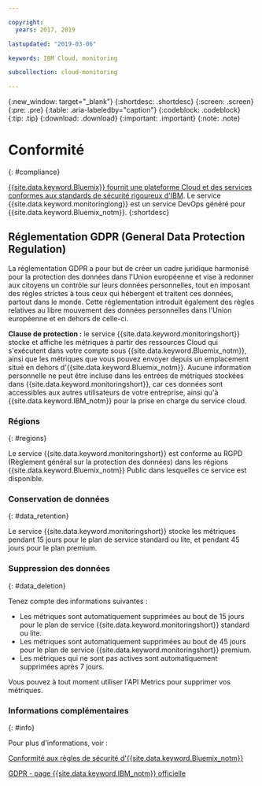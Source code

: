```yaml
---

copyright:
  years: 2017, 2019

lastupdated: "2019-03-06"

keywords: IBM Cloud, monitoring

subcollection: cloud-monitoring

---
```



{:new_window: target="_blank"}
{:shortdesc: .shortdesc}
{:screen: .screen}
{:pre: .pre}
{:table: .aria-labeledby="caption"}
{:codeblock: .codeblock}
{:tip: .tip}
{:download: .download}
{:important: .important}
{:note: .note}


# Conformité
{: #compliance}

[{{site.data.keyword.Bluemix}} fournit une plateforme Cloud et des services conformes aux standards de sécurité rigoureux d'IBM](/docs/security/compliance.html#compliance). Le service {{site.data.keyword.monitoringlong}} est un service DevOps généré pour {{site.data.keyword.Bluemix_notm}}. 
{:shortdesc}


## Réglementation GDPR (General Data Protection Regulation)

La réglementation GDPR a pour but de créer un cadre juridique harmonisé pour la protection des données dans l'Union européenne et vise à redonner aux citoyens un contrôle sur leurs données personnelles, tout en imposant des règles strictes à tous ceux qui hébergent et traitent ces données, partout dans le monde. Cette réglementation introduit également des règles relatives au libre mouvement des données personnelles dans l'Union européenne et en dehors de celle-ci. 

**Clause de protection :** le service {{site.data.keyword.monitoringshort}} stocke et affiche les métriques à partir des ressources Cloud qui s'exécutent dans votre compte sous {{site.data.keyword.Bluemix_notm}}, ainsi que les métriques que vous pouvez envoyer depuis un emplacement situé en dehors d'{{site.data.keyword.Bluemix_notm}}. Aucune information personnelle ne peut être incluse dans les entrées de métriques stockées dans {{site.data.keyword.monitoringshort}}, car ces données sont accessibles aux autres utilisateurs de votre entreprise, ainsi qu'à {{site.data.keyword.IBM_notm}} pour la prise en charge du service cloud.

### Régions
{: #regions}

Le service {{site.data.keyword.monitoringshort}} est conforme au RGPD (Règlement général sur la protection des données) dans les régions {{site.data.keyword.Bluemix_notm}} Public dans lesquelles ce service est disponible.


### Conservation de données
{: #data_retention}

Le service {{site.data.keyword.monitoringshort}} stocke les métriques pendant 15 jours pour le plan de service standard ou lite, et pendant 45 jours pour le plan premium.


### Suppression des données
{: #data_deletion}

Tenez compte des informations suivantes :

* Les métriques sont automatiquement supprimées au bout de 15 jours pour le plan de service {{site.data.keyword.monitoringshort}} standard ou lite.
* Les métriques sont automatiquement supprimées au bout de 45 jours pour le plan de service {{site.data.keyword.monitoringshort}} premium.
* Les métriques qui ne sont pas actives sont automatiquement supprimées après 7 jours.


 Vous pouvez à tout moment utiliser l'API Metrics pour supprimer vos métriques. 



### Informations complémentaires
{: #info}

Pour plus d'informations, voir :

[Conformité aux règles de sécurité d'{{site.data.keyword.Bluemix_notm}}](/docs/security/compliance.html#compliance)

[GDPR - page {{site.data.keyword.IBM_notm}} officielle](https://www.ibm.com/data-responsibility/gdpr/)



